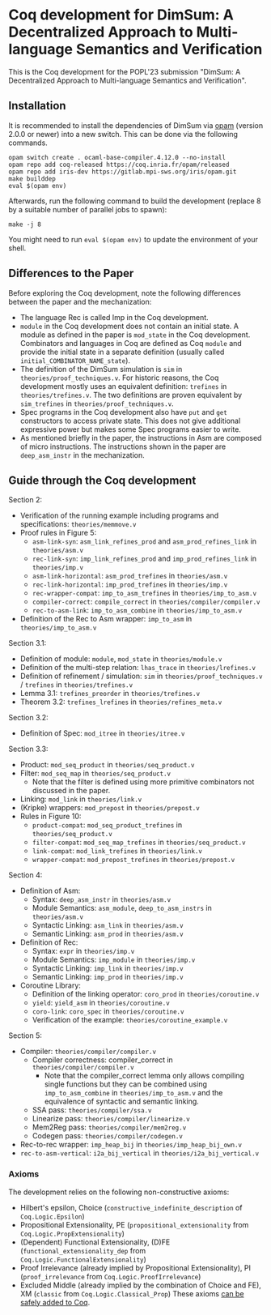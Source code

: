 # Coq development for DimSum: A Decentralized Approach to Multi-language Semantics and Verification

This is the Coq development for the POPL'23 submission "DimSum: A Decentralized Approach to Multi-language Semantics and Verification".

## Installation

It is recommended to install the dependencies of DimSum via [opam](https://opam.ocaml.org/doc/Install.html)
(version 2.0.0 or newer) into a new switch. This can be done via the
following commands.

```
opam switch create . ocaml-base-compiler.4.12.0 --no-install
opam repo add coq-released https://coq.inria.fr/opam/released
opam repo add iris-dev https://gitlab.mpi-sws.org/iris/opam.git
make builddep
eval $(opam env)
```

Afterwards, run the following command to build the development (replace 8 by a suitable number of parallel jobs to spawn):

```
make -j 8
```

You might need to run `eval $(opam env)` to update the environment of your shell.


## Differences to the Paper

Before exploring the Coq development, note the following differences between the paper and the mechanization:
- The language Rec is called Imp in the Coq development.
- `module` in the Coq development does not contain an initial state.
  A module as defined in the paper is `mod_state` in the Coq development.
  Combinators and languages in Coq are defined as Coq `module` and provide the initial state in a separate definition (usually called `initial_COMBINATOR_NAME_state`).
- The definition of the DimSum simulation is `sim` in `theories/proof_techniques.v`.
  For historic reasons, the Coq development mostly uses an equivalent definition: `trefines` in `theories/trefines.v`.
  The two definitions are proven equivalent by `sim_trefines` in `theories/proof_techniques.v`.
- Spec programs in the Coq development also have `put` and `get` constructors to access private state.
  This does not give additional expressive power but makes some Spec programs easier to write.
- As mentioned briefly in the paper, the instructions in Asm are composed of micro instructions.
  The instructions shown in the paper are `deep_asm_instr` in the mechanization.

## Guide through the Coq development

Section 2:
- Verification of the running example including programs and specifications: `theories/memmove.v`
- Proof rules in Figure 5:
  - `asm-link-syn`: `asm_link_refines_prod` and `asm_prod_refines_link` in `theories/asm.v`
  - `rec-link-syn`: `imp_link_refines_prod` and `imp_prod_refines_link` in `theories/imp.v`
  - `asm-link-horizontal`: `asm_prod_trefines` in `theories/asm.v`
  - `rec-link-horizontal`: `imp_prod_trefines` in `theories/imp.v`
  - `rec-wrapper-compat`: `imp_to_asm_trefines` in `theories/imp_to_asm.v`
  - `compiler-correct`: `compile_correct` in `theories/compiler/compiler.v`
  - `rec-to-asm-link`: `imp_to_asm_combine` in `theories/imp_to_asm.v`
- Definition of the Rec to Asm wrapper: `imp_to_asm` in `theories/imp_to_asm.v`

Section 3.1:
- Definition of module: `module`, `mod_state` in `theories/module.v`
- Definition of the multi-step relation: `lhas_trace` in `theories/lrefines.v`
- Definition of refinement / simulation: `sim` in `theories/proof_techniques.v` / `trefines` in `theories/trefines.v`
- Lemma 3.1: `trefines_preorder` in `theories/trefines.v`
- Theorem 3.2: `trefines_lrefines` in `theories/refines_meta.v`

Section 3.2:
- Definition of Spec: `mod_itree` in `theories/itree.v`

Section 3.3:
- Product: `mod_seq_product` in `theories/seq_product.v`
- Filter: `mod_seq_map` in `theories/seq_product.v`
  - Note that the filter is defined using more primitive combinators not discussed in the paper.
- Linking: `mod_link` in `theories/link.v`
- (Kripke) wrappers: `mod_prepost` in `theories/prepost.v`
- Rules in Figure 10:
  - `product-compat`: `mod_seq_product_trefines` in `theories/seq_product.v`
  - `filter-compat`: `mod_seq_map_trefines` in `theories/seq_product.v`
  - `link-compat`: `mod_link_trefines` in `theories/link.v`
  - `wrapper-compat`: `mod_prepost_trefines` in `theories/prepost.v`

Section 4:
- Definition of Asm:
  - Syntax: `deep_asm_instr` in `theories/asm.v`
  - Module Semantics: `asm_module`, `deep_to_asm_instrs` in `theories/asm.v`
  - Syntactic Linking: `asm_link` in `theories/asm.v`
  - Semantic Linking: `asm_prod` in `theories/asm.v`
- Definition of Rec:
  - Syntax: `expr` in `theories/imp.v`
  - Module Semantics: `imp_module` in `theories/imp.v`
  - Syntactic Linking: `imp_link` in `theories/imp.v`
  - Semantic Linking: `imp_prod` in `theories/imp.v`
- Coroutine Library:
  - Definition of the linking operator: `coro_prod` in `theories/coroutine.v`
  - `yield`: `yield_asm` in `theories/coroutine.v`
  - `coro-link`: `coro_spec` in `theories/coroutine.v`
  - Verification of the example: `theories/coroutine_example.v`

Section 5:
- Compiler: `theories/compiler/compiler.v`
  - Compiler correctness: compiler_correct in `theories/compiler/compiler.v`
    - Note that the compiler_correct lemma only allows compiling
      single functions but they can be combined using
      `imp_to_asm_combine` in `theories/imp_to_asm.v` and the equivalence
      of syntactic and semantic linking.
  - SSA pass: `theories/compiler/ssa.v`
  - Linearize pass: `theories/compiler/linearize.v`
  - Mem2Reg pass: `theories/compiler/mem2reg.v`
  - Codegen pass: `theories/compiler/codegen.v`
- Rec-to-rec wrapper: `imp_heap_bij` in `theories/imp_heap_bij_own.v`
- `rec-to-asm-vertical`: `i2a_bij_vertical` in `theories/i2a_bij_vertical.v`


### Axioms
The development relies on the following non-constructive axioms:
* Hilbert's epsilon, Choice (`constructive_indefinite_description` of `Coq.Logic.Epsilon`)
* Propositional Extensionality, PE (`propositional_extensionality` from `Coq.Logic.PropExtensionality`)
* (Dependent) Functional Extensionality, (D)FE (`functional_extensionality_dep` from `Coq.Logic.FunctionalExtensionality`)
* Proof Irrelevance (already implied by Propositional Extensionality), PI (`proof_irrelevance` from `Coq.Logic.ProofIrrelevance`)
* Excluded Middle (already implied by the combination of Choice and FE), XM (`classic` from `Coq.Logic.Classical_Prop`)
These axioms [can be safely added to Coq](https://github.com/coq/coq/wiki/The-Logic-of-Coq#what-axioms-can-be-safely-added-to-coq).
